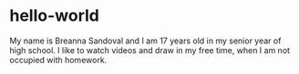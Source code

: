 # hello-world

My name is Breanna Sandoval and I am 17 years old in my senior year of high school.
I like to watch videos and draw in my free time, when I am not occupied with homework.
